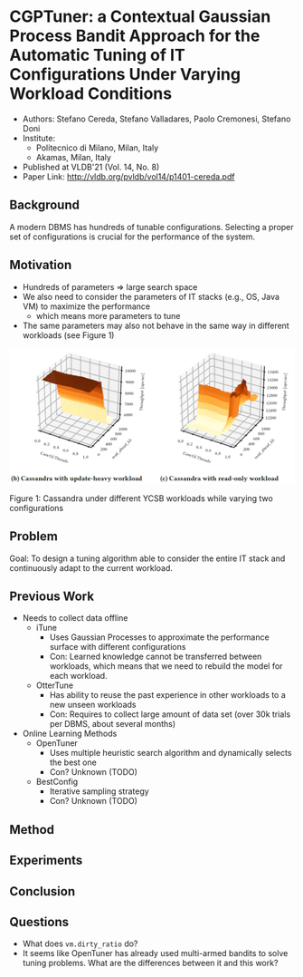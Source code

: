 # CGPTuner: a Contextual Gaussian Process Bandit Approach for the Automatic Tuning of IT Configurations Under Varying Workload Conditions

- Authors: Stefano Cereda, Stefano Valladares, Paolo Cremonesi, Stefano Doni
- Institute:
    - Politecnico di Milano, Milan, Italy
    - Akamas, Milan, Italy
- Published at VLDB'21 (Vol. 14, No. 8)
- Paper Link: <http://vldb.org/pvldb/vol14/p1401-cereda.pdf>

## Background

A modern DBMS has hundreds of tunable configurations. Selecting a proper set of configurations is crucial for the performance of the system.

## Motivation

- Hundreds of parameters => large search space
- We also need to consider the parameters of IT stacks (e.g., OS, Java VM) to maximize the performance
    - which means more parameters to tune
- The same parameters may also not behave in the same way in different workloads (see Figure 1)

![Figure 1](cereda2021cgptuner-fg1.PNG)

Figure 1: Cassandra under different YCSB workloads while varying two configurations

## Problem

Goal: To design a tuning algorithm able to consider the entire IT stack and continuously adapt to the current workload.

## Previous Work

- Needs to collect data offline
    - iTune
        - Uses Gaussian Processes to approximate the performance surface with different configurations
        - Con: Learned knowledge cannot be transferred between workloads, which means that we need to rebuild the model for each workload.
    - OtterTune
        - Has ability to reuse the past experience in other workloads to a new unseen workloads
        - Con: Requires to collect large amount of data set (over 30k trials per DBMS, about several months)
- Online Learning Methods
    - OpenTuner
        - Uses multiple heuristic search algorithm and dynamically selects the best one
        - Con? Unknown (TODO)
    - BestConfig
        - Iterative sampling strategy
        - Con? Unknown (TODO)

## Method

## Experiments

## Conclusion

## Questions

- What does `vm.dirty_ratio` do?
- It seems like OpenTuner has already used multi-armed bandits to solve tuning problems. What are the differences between it and this work?
